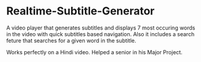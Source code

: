 # Realtime-Subtitle-Generator
A video player that generates subtitles and displays 7 most occuring words in the video with quick subtitles based navigation.
Also it includes a search feture that searches for a given word in the subtitle.

Works perfectly on a Hindi video.
Helped a senior in his Major Project.

